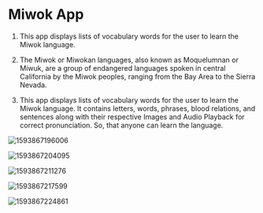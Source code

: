 Miwok App
===================================

1. This app displays lists of vocabulary words for the user to learn the Miwok language.

2. The Miwok or Miwokan languages, also known as Moquelumnan or Miwuk, are a group of endangered languages spoken in central California by the Miwok peoples, ranging from the  Bay Area to the Sierra Nevada.
3. This app displays lists of vocabulary words for the user to learn the Miwok language. It contains letters, words, phrases, blood relations, and sentences along with their respective Images and Audio Playback for correct pronunciation. So, that anyone can learn the language.

![1593867196006](https://user-images.githubusercontent.com/64690177/86515888-046f3900-be3a-11ea-99ae-b583de1468a4.png)

![1593867204095](https://user-images.githubusercontent.com/64690177/86515889-0afdb080-be3a-11ea-8787-a41cc3d4e2a4.png)

![1593867211276](https://user-images.githubusercontent.com/64690177/86515892-0f29ce00-be3a-11ea-995a-d4160cc94143.png)

![1593867217599](https://user-images.githubusercontent.com/64690177/86515896-1355eb80-be3a-11ea-95fc-c7218e58aa52.png)

![1593867224861](https://user-images.githubusercontent.com/64690177/86515899-1650dc00-be3a-11ea-9efa-dcabe0a3ca64.png)

